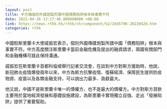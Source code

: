 ```yaml
---
layout: post
title: 中方稱個別外媒炮製所謂中國債務陷阱根本與事實不符
date: 2022-04-26 13:17:48.000000000 +08:00
link: https://news.rthk.hk/rthk/ch/component/k2/1645706-20220426.htm
categories: rthk
---
```


中國駐斯里蘭卡大使戚振宏表示，個別外國傳媒炮製所謂中國「債務陷阱」根本與事實不符。中方高度關注斯里蘭卡當前金融危機及提出的融資請求，兩國有關部門和金融機構可就此保持溝通。

戚振宏在斯里蘭卡首都科倫坡舉行記者交流會，在談到中方對斯方援助時，他說，新冠肺炎疫情爆發兩年以來，中方為斯方抗擊疫情、復蘇經濟、保障民生提供防疫物資、疫苗以及各類金融支持，可以說出力最多、貢獻最大。

他又說，中國不是斯里蘭卡唯一的債權方，也不是最大的債權方。中方對斯方貸款主要用於當地經濟發展和基礎設施建設，為斯里蘭卡實現獨立自強、走出「發展陷阱」提供了重要幫助。
